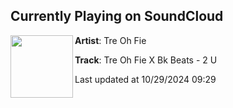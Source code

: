 ## Currently Playing on SoundCloud

[<img align="left" width="100" src="https://i1.sndcdn.com/artworks-Feg1xbDi4G86CalR-muYo8Q-t500x500.jpg">](https://soundcloud.com/treohfie/tre-oh-fie-x-bk-beats-2-u?in=saxurn/sets/onb/)

**Artist**: Tre Oh Fie 

**Track**: Tre Oh Fie X Bk Beats - 2 U

Last updated at 10/29/2024 09:29

